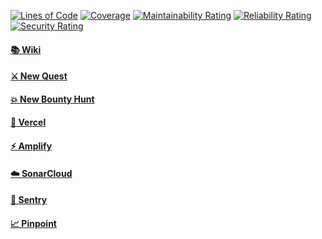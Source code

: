 [![Lines of Code](https://sonarcloud.io/api/project_badges/measure?project=applyfuture%2Fmonorepo&metric=ncloc&token=3d70e9ad498ddc4ff4e7e82124ed96f9c99eb48d)](https://sonarcloud.io/dashboard?id=applyfuture%2Fmonorepo)
[![Coverage](https://sonarcloud.io/api/project_badges/measure?project=applyfuture%2Fmonorepo&metric=coverage&token=3d70e9ad498ddc4ff4e7e82124ed96f9c99eb48d)](https://sonarcloud.io/dashboard?id=applyfuture%2Fmonorepo)
[![Maintainability Rating](https://sonarcloud.io/api/project_badges/measure?project=applyfuture%2Fmonorepo&metric=sqale_rating&token=3d70e9ad498ddc4ff4e7e82124ed96f9c99eb48d)](https://sonarcloud.io/dashboard?id=applyfuture%2Fmonorepo)
[![Reliability Rating](https://sonarcloud.io/api/project_badges/measure?project=applyfuture%2Fmonorepo&metric=reliability_rating&token=3d70e9ad498ddc4ff4e7e82124ed96f9c99eb48d)](https://sonarcloud.io/dashboard?id=applyfuture%2Fmonorepo)
[![Security Rating](https://sonarcloud.io/api/project_badges/measure?project=applyfuture%2Fmonorepo&metric=security_rating&token=3d70e9ad498ddc4ff4e7e82124ed96f9c99eb48d)](https://sonarcloud.io/dashboard?id=applyfuture%2Fmonorepo)

#### [📚 Wiki](https://github.com/ApplyFutureEd/monorepo/wiki)

#### [⚔️ New Quest](https://github.com/ApplyFutureEd/monorepo/issues/new?template=new_quest.md)

#### [💥 New Bounty Hunt](https://github.com/ApplyFutureEd/monorepo/issues/new?template=new_bounty_hunt.md)

#### [🚀 Vercel](https://vercel.com/applyfuture)

#### [⚡ Amplify](https://ap-southeast-1.console.aws.amazon.com/amplify/home?region=ap-southeast-1#/d1myhy97cpodfp)

#### [☁️ SonarCloud](https://sonarcloud.io/dashboard?id=applyfuture%2Fmonorepo)

#### [🔮 Sentry](https://sentry.io/organizations/applyfuture/issues/?project=5517348)

#### [📈 Pinpoint](https://us-west-2.console.aws.amazon.com/pinpoint/home?region=us-west-2#/apps/1b1231e1f78d402cbc2c5b7de6fc577c)





